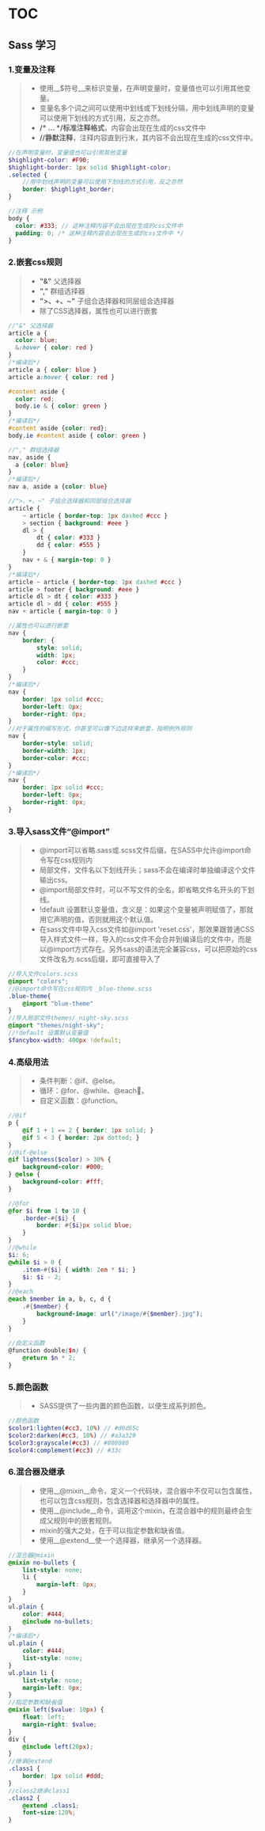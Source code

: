 [//]: # (2017-08-07 css)
# TOC
## Sass 学习

### 1.变量及注释
>* 使用__$符号__来标识变量，在声明变量时，变量值也可以引用其他变量。
>* 变量名多个词之间可以使用中划线或下划线分隔，用中划线声明的变量可以使用下划线的方式引用，反之亦然。
>* __/* ... */标准注释格式__，内容会出现在生成的css文件中 
>* __//静默注释__，注释内容直到行末，其内容不会出现在生成的css文件中。

``` scss
//在声明变量时，变量值也可以引用其他变量
$highlight-color: #F90;
$highlight-border: 1px solid $highlight-color;
.selected {
    //用中划线声明的变量可以使用下划线的方式引用，反之亦然
    border: $highlight_border;
}

//注释 示例
body {
  color: #333; // 这种注释内容不会出现在生成的css文件中
  padding: 0; /* 这种注释内容会出现在生成的css文件中 */
}
```

### 2.嵌套css规则
>* __"&"__ 父选择器
>* __","__ 群组选择器
>* __">、+、~"__ 子组合选择器和同层组合选择器
>* 除了CSS选择器，属性也可以进行嵌套

``` scss
//"&" 父选择器
article a {
  color: blue;
  &:hover { color: red }
}
/*编译后*/
article a { color: blue }
article a:hover { color: red }

#content aside {
  color: red;
  body.ie & { color: green }
}
/*编译后*/
#content aside {color: red};
body.ie #content aside { color: green }

//"," 群组选择器
nav, aside {
  a {color: blue}
}
/*编译后*/
nav a, aside a {color: blue}

//">、+、~" 子组合选择器和同层组合选择器
article {
    ~ article { border-top: 1px dashed #ccc }
    > section { background: #eee }
    dl > {
        dt { color: #333 }
        dd { color: #555 }
    }
    nav + & { margin-top: 0 }
}
/*编译后*/
article ~ article { border-top: 1px dashed #ccc }
article > footer { background: #eee }
article dl > dt { color: #333 }
article dl > dd { color: #555 }
nav + article { margin-top: 0 }

//属性也可以进行嵌套
nav {
    border: {
        style: solid;
        width: 1px;
        color: #ccc;
    }
}
/*编译后*/
nav {
    border: 1px solid #ccc;
    border-left: 0px;
    border-right: 0px;
}
//对于属性的缩写形式，你甚至可以像下边这样来嵌套，指明例外规则
nav {
    border-style: solid;
    border-width: 1px;
    border-color: #ccc;
}
/*编译后*/
nav {
    border: 1px solid #ccc;
    border-left: 0px;
    border-right: 0px;
}
```

 ### 3.导入sass文件“@import”
>* @import可以省略.sass或.scss文件后缀，在SASS中允许@import命令写在css规则内
>* 局部文件，文件名以下划线开头；sass不会在编译时单独编译这个文件输出css。
>* @import局部文件时，可以不写文件的全名，即省略文件名开头的下划线。
>* !default 设置默认变量值，含义是：如果这个变量被声明赋值了，那就用它声明的值，否则就用这个默认值。
>* 在sass文件中导入css文件如@import 'reset.css'，那效果跟普通CSS导入样式文件一样，导入的css文件不会合并到编译后的文件中，而是以@import方式存在。另外sass的语法完全兼容css，可以把原始的css文件改名为.scss后缀，即可直接导入了

``` scss
//导入文件colors.scss
@import "colors";
//@import命令写在css规则内 _blue-theme.scss
.blue-theme{
    @import "blue-theme"
}
//导入局部文件themes/_night-sky.scss
@import "themes/night-sky";
//!default 设置默认变量值
$fancybox-width: 400px !default;
```

### 4.高级用法
>* 条件判断：@if、@else。
>* 循环：@for、@while、@each。
>* 自定义函数：@function。

``` scss
//@if
p {
    @if 1 + 1 == 2 { border: 1px solid; }
    @if 5 < 3 { border: 2px dotted; }
}
//@if-@else
@if lightness($color) > 30% {
    background-color: #000;
} @else {
    background-color: #fff;
}

//@for
@for $i from 1 to 10 {
    .border-#{$i} {
        border: #{$i}px solid blue;
    }
}
//@while
$i: 6;
@while $i > 0 {
    .item-#{$i} { width: 2em * $i; }
    $i: $i - 2;
}
//@each
@each $member in a, b, c, d {
    .#{$member} {
        background-image: url("/image/#{$member}.jpg");
    }
}　
　
//自定义函数
@function double($n) {
    @return $n * 2;
}　　
``` 

### 5.颜色函数
>* SASS提供了一些内置的颜色函数，以便生成系列颜色。

``` scss
//颜色函数
$color1:lighten(#cc3, 10%) // #d6d65c
$color2:darken(#cc3, 10%) // #a3a329
$color3:grayscale(#cc3) // #808080
$color4:complement(#cc3) // #33c
```

### 6.混合器及继承
>* 使用__@mixin__命令，定义一个代码块，混合器中不仅可以包含属性，也可以包含css规则，包含选择器和选择器中的属性。
>* 使用__@include__命令，调用这个mixin，在混合器中的规则最终会生成父规则中的嵌套规则。
>* mixin的强大之处，在于可以指定参数和缺省值。
>* 使用__@extend__使一个选择器，继承另一个选择器。

``` scss
//混合器@mixin
@mixin no-bullets {
    list-style: none;
    li {
        margin-left: 0px;
    }
}
ul.plain {
    color: #444;
    @include no-bullets;
}
/*编译后*/
ul.plain {
    color: #444;
    list-style: none;
}
ul.plain li {
    list-style: none;
    margin-left: 0px;
}
//指定参数和缺省值
@mixin left($value: 10px) {
    float: left;
    margin-right: $value;
}
div {
    @include left(20px);
}
//继承@extend
.class1 {
    border: 1px solid #ddd;
}
//class2继承class1
.class2 {
    @extend .class1;
    font-size:120%;
}
```